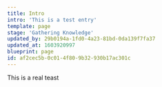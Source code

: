 ```yaml
---
title: Intro
intro: 'This is a test entry'
template: page
stage: 'Gathering Knowledge'
updated_by: 29b0194a-1fd0-4a23-81bd-0da139f7fa37
updated_at: 1603920997
blueprint: page
id: af2cec5b-0c01-4f80-9b32-930b17ac301c
---
```

This is a real teast